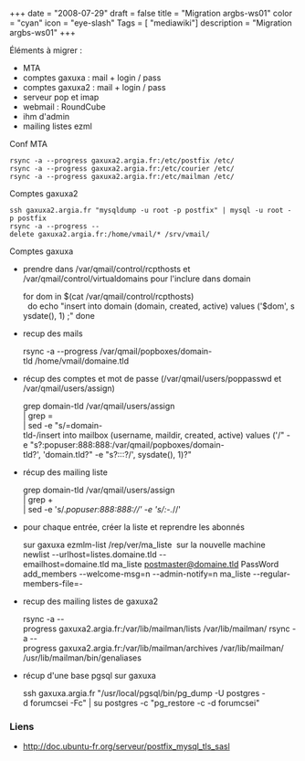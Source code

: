 +++
date = "2008-07-29"
draft = false
title = "Migration argbs-ws01"
color = "cyan"
icon = "eye-slash"
Tags = [ "mediawiki"]
description = "Migration argbs-ws01"
+++

Éléments à migrer :

-   MTA
-   comptes gaxuxa : mail + login / pass
-   comptes gaxuxa2 : mail + login / pass
-   serveur pop et imap
-   webmail : RoundCube
-   ihm d'admin
-   mailing listes ezml

Conf MTA

    rsync -a --progress gaxuxa2.argia.fr:/etc/postfix /etc/
    rsync -a --progress gaxuxa2.argia.fr:/etc/courier /etc/
    rsync -a --progress gaxuxa2.argia.fr:/etc/mailman /etc/

Comptes gaxuxa2

    ssh gaxuxa2.argia.fr "mysqldump -u root -p postfix" | mysql -u root -p postfix
    rsync -a --progress --delete gaxuxa2.argia.fr:/home/vmail/* /srv/vmail/

Comptes gaxuxa

-   prendre dans /var/qmail/control/rcpthosts et
    /var/qmail/control/virtualdomains pour l'inclure dans domain

    for dom in $(cat /var/qmail/control/rcpthosts)
      do echo "insert into domain (domain, created, active) values ('$dom', sysdate(), 1) ;"
    done

-   recup des mails

    rsync -a --progress /var/qmail/popboxes/domain-tld /home/vmail/domaine.tld

-   récup des comptes et mot de passe (/var/qmail/users/poppasswd et
    /var/qmail/users/assign)

    grep domain-tld /var/qmail/users/assign \
    | grep = \
    | sed -e "s/=domain-tld-/insert into mailbox (username, maildir, created, active) values ('/" -e "s?:popuser:888:888:/var/qmail/popboxes/domain-tld?', 'domain.tld?" -e "s?:::?/', sysdate(), 1)?"

-   récup des mailing liste

    grep domain-tld /var/qmail/users/assign \
    | grep + \
    | sed -e 's/.*popuser:888:888://' -e 's/:-.*//'

-   pour chaque entrée, créer la liste et reprendre les abonnés

    sur gaxuxa ezmlm-list /rep/ver/ma_liste 
    sur la nouvelle machine
    newlist --urlhost=listes.domaine.tld --emailhost=domaine.tld ma_liste postmaster@domaine.tld PassWord
    add_members --welcome-msg=n --admin-notify=n ma_liste --regular-members-file=-

-   recup des mailing listes de gaxuxa2

    rsync -a --progress gaxuxa2.argia.fr:/var/lib/mailman/lists /var/lib/mailman/
    rsync -a --progress gaxuxa2.argia.fr:/var/lib/mailman/archives /var/lib/mailman/
    /usr/lib/mailman/bin/genaliases

-   récup d'une base pgsql sur gaxuxa

    ssh gaxuxa.argia.fr "/usr/local/pgsql/bin/pg_dump -U postgres -d forumcsei -Fc" | su postgres -c "pg_restore -c -d forumcsei"

### Liens

-   <http://doc.ubuntu-fr.org/serveur/postfix_mysql_tls_sasl>

